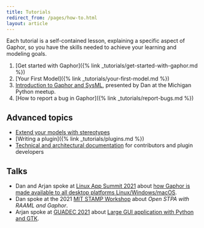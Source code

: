 ```yaml
---
title: Tutorials
redirect_from: /pages/how-to.html
layout: article
---
```


Each tutorial is a self-contained lesson, explaining a specific aspect of
Gaphor, so you have the skills needed to achieve your learning and modeling
goals.

1. [Get started with Gaphor]({% link _tutorials/get-started-with-gaphor.md %})
1. [Your First Model]({% link _tutorials/your-first-model.md %})
1. <i class="fab fa-youtube"></i> [Introduction to Gaphor and
SysML](https://www.youtube.com/watch?v=J1k9GTmYwkc), presented by Dan at the
Michigan Python meetup.
1. [How to report a bug in Gaphor]({% link _tutorials/report-bugs.md %})


## Advanced topics

- [Extend your models with stereotypes](https://gaphor.readthedocs.io/en/latest/stereotypes.html)
- [Writing a plugin]({% link _tutorials/plugins.md %})
- [Technical and architectural documentation](https://gaphor.readthedocs.io/)
for contributors and plugin developers

## Talks

- Dan and Arjan spoke at [Linux App Summit 2021](https://linuxappsummit.org/)
  about [how Gaphor is made available to all desktop platforms
  Linux/Windows/macOS](https://www.youtube.com/watch?v=vLwAT-TLmZU).
- Dan spoke at the 2021 [MIT STAMP
  Workshop](https://psas.scripts.mit.edu/home/2021-stamp-workshop-program/)
  about _Open STPA with RAAML and Gaphor_.
- Arjan spoke at [GUADEC
  2021](https://events.gnome.org/event/9/) about [Large GUI application with
  Python and GTK](https://events.gnome.org/event/9/contributions/188/).
